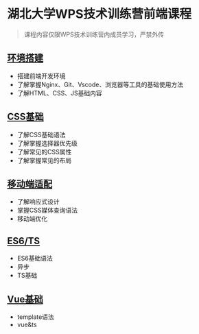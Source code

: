 # 湖北大学WPS技术训练营前端课程

> 课程内容仅限WPS技术训练营内成员学习，严禁外传

## [环境搭建](./01-getting-started/README.md)

- 搭建前端开发环境
- 了解掌握Nginx、Git、Vscode、浏览器等工具的基础使用方法
- 了解HTML、CSS、JS基础内容

## [CSS基础](./02-css-basics/README.md)

- 了解CSS基础语法
- 了解掌握选择器优先级
- 了解常见的CSS属性
- 了解掌握常见的布局

## [移动端适配](./03-responsive-design/README.md)

- 了解响应式设计
- 掌握CSS媒体查询语法
- 移动端优化

## [ES6/TS](./04-es6-and-typescript/README.md)

- ES6基础语法
- 异步
- TS基础

## [Vue基础](./05-vue-basic/README.md)

- template语法
- vue&ts
